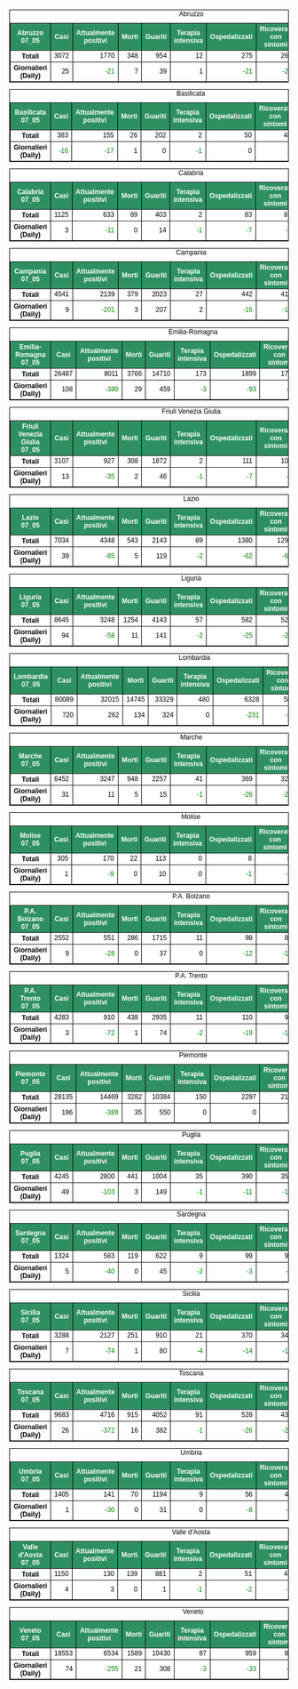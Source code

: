 <table style=" color:black; font-size:12; font-family:arial; text-align:center; " cellpadding="2.5" cellspacing="0" border="1" bordercolor="black" bgcolor="#FFFFFF">
			<caption>Abruzzo</caption>
			<tr style="color:#FFFFFF;background:#2E9061">
				<th>Abruzzo 07_05</th>
				<th>Casi</th>
				<th>Attualmente positivi</th>
				<th>Morti</th>
				<th>Guariti</th>
				<th>Terapia intensiva</th>
				<th>Ospedalizzati</th>
				<th>Ricoverati con sintomi</th>
				<th>Isolamento domiciliare</th>
				<th>Tamponi</th>
			</tr>
			<tr>
				<th>Totali</th>
				<td align="right"> 3072</td>
				<td align="right"> 1770</td>
				<td align="right"> 348</td>
				<td align="right"> 954</td>
				<td align="right"> 12</td>
				<td align="right"> 275</td>
				<td align="right"> 263</td>
				<td align="right"> 1495</td>
				<td align="right"> 45021</td>
			</tr>
			<tr>
				<th>Giornalieri (Daily)</th>
				<td align="right"> 25</td>
				<td align="right" style=" color:green; "> -21</td>
				<td align="right"> 7</td>
				<td align="right"> 39</td>
				<td align="right"> 1</td>
				<td align="right" style=" color:green; "> -21</td>
				<td align="right" style=" color:green; "> -22</td>
				<td align="right"> 0</td>
				<td align="right"> 1218</td>
			</tr>
</table>

<table style=" color:black; font-size:12; font-family:arial; text-align:center; " cellpadding="2.5" cellspacing="0" border="1" bordercolor="black" bgcolor="#FFFFFF">
			<caption>Basilicata</caption>
			<tr style="color:#FFFFFF;background:#2E9061">
				<th>Basilicata 07_05</th>
				<th>Casi</th>
				<th>Attualmente positivi</th>
				<th>Morti</th>
				<th>Guariti</th>
				<th>Terapia intensiva</th>
				<th>Ospedalizzati</th>
				<th>Ricoverati con sintomi</th>
				<th>Isolamento domiciliare</th>
				<th>Tamponi</th>
			</tr>
			<tr>
				<th>Totali</th>
				<td align="right"> 383</td>
				<td align="right"> 155</td>
				<td align="right"> 26</td>
				<td align="right"> 202</td>
				<td align="right"> 2</td>
				<td align="right"> 50</td>
				<td align="right"> 48</td>
				<td align="right"> 105</td>
				<td align="right"> 16272</td>
			</tr>
			<tr>
				<th>Giornalieri (Daily)</th>
				<td align="right" style=" color:green; "> -16</td>
				<td align="right" style=" color:green; "> -17</td>
				<td align="right"> 1</td>
				<td align="right"> 0</td>
				<td align="right" style=" color:green; "> -1</td>
				<td align="right"> 0</td>
				<td align="right"> 1</td>
				<td align="right" style=" color:green; "> -17</td>
				<td align="right"> 169</td>
			</tr>
</table>

<table style=" color:black; font-size:12; font-family:arial; text-align:center; " cellpadding="2.5" cellspacing="0" border="1" bordercolor="black" bgcolor="#FFFFFF">
			<caption>Calabria</caption>
			<tr style="color:#FFFFFF;background:#2E9061">
				<th>Calabria 07_05</th>
				<th>Casi</th>
				<th>Attualmente positivi</th>
				<th>Morti</th>
				<th>Guariti</th>
				<th>Terapia intensiva</th>
				<th>Ospedalizzati</th>
				<th>Ricoverati con sintomi</th>
				<th>Isolamento domiciliare</th>
				<th>Tamponi</th>
			</tr>
			<tr>
				<th>Totali</th>
				<td align="right"> 1125</td>
				<td align="right"> 633</td>
				<td align="right"> 89</td>
				<td align="right"> 403</td>
				<td align="right"> 2</td>
				<td align="right"> 83</td>
				<td align="right"> 81</td>
				<td align="right"> 550</td>
				<td align="right"> 42854</td>
			</tr>
			<tr>
				<th>Giornalieri (Daily)</th>
				<td align="right"> 3</td>
				<td align="right" style=" color:green; "> -11</td>
				<td align="right"> 0</td>
				<td align="right"> 14</td>
				<td align="right" style=" color:green; "> -1</td>
				<td align="right" style=" color:green; "> -7</td>
				<td align="right" style=" color:green; "> -6</td>
				<td align="right" style=" color:green; "> -4</td>
				<td align="right"> 1026</td>
			</tr>
</table>

<table style=" color:black; font-size:12; font-family:arial; text-align:center; " cellpadding="2.5" cellspacing="0" border="1" bordercolor="black" bgcolor="#FFFFFF">
			<caption>Campania</caption>
			<tr style="color:#FFFFFF;background:#2E9061">
				<th>Campania 07_05</th>
				<th>Casi</th>
				<th>Attualmente positivi</th>
				<th>Morti</th>
				<th>Guariti</th>
				<th>Terapia intensiva</th>
				<th>Ospedalizzati</th>
				<th>Ricoverati con sintomi</th>
				<th>Isolamento domiciliare</th>
				<th>Tamponi</th>
			</tr>
			<tr>
				<th>Totali</th>
				<td align="right"> 4541</td>
				<td align="right"> 2139</td>
				<td align="right"> 379</td>
				<td align="right"> 2023</td>
				<td align="right"> 27</td>
				<td align="right"> 442</td>
				<td align="right"> 415</td>
				<td align="right"> 1697</td>
				<td align="right"> 101025</td>
			</tr>
			<tr>
				<th>Giornalieri (Daily)</th>
				<td align="right"> 9</td>
				<td align="right" style=" color:green; "> -201</td>
				<td align="right"> 3</td>
				<td align="right"> 207</td>
				<td align="right"> 2</td>
				<td align="right" style=" color:green; "> -16</td>
				<td align="right" style=" color:green; "> -18</td>
				<td align="right" style=" color:green; "> -185</td>
				<td align="right"> 4477</td>
			</tr>
</table>

<table style=" color:black; font-size:12; font-family:arial; text-align:center; " cellpadding="2.5" cellspacing="0" border="1" bordercolor="black" bgcolor="#FFFFFF">
			<caption>Emilia-Romagna</caption>
			<tr style="color:#FFFFFF;background:#2E9061">
				<th>Emilia-Romagna 07_05</th>
				<th>Casi</th>
				<th>Attualmente positivi</th>
				<th>Morti</th>
				<th>Guariti</th>
				<th>Terapia intensiva</th>
				<th>Ospedalizzati</th>
				<th>Ricoverati con sintomi</th>
				<th>Isolamento domiciliare</th>
				<th>Tamponi</th>
			</tr>
			<tr>
				<th>Totali</th>
				<td align="right"> 26487</td>
				<td align="right"> 8011</td>
				<td align="right"> 3766</td>
				<td align="right"> 14710</td>
				<td align="right"> 173</td>
				<td align="right"> 1899</td>
				<td align="right"> 1726</td>
				<td align="right"> 6112</td>
				<td align="right"> 217039</td>
			</tr>
			<tr>
				<th>Giornalieri (Daily)</th>
				<td align="right"> 108</td>
				<td align="right" style=" color:green; "> -380</td>
				<td align="right"> 29</td>
				<td align="right"> 459</td>
				<td align="right" style=" color:green; "> -3</td>
				<td align="right" style=" color:green; "> -93</td>
				<td align="right" style=" color:green; "> -90</td>
				<td align="right" style=" color:green; "> -287</td>
				<td align="right"> 5387</td>
			</tr>
</table>

<table style=" color:black; font-size:12; font-family:arial; text-align:center; " cellpadding="2.5" cellspacing="0" border="1" bordercolor="black" bgcolor="#FFFFFF">
			<caption>Friuli Venezia Giulia</caption>
			<tr style="color:#FFFFFF;background:#2E9061">
				<th>Friuli Venezia Giulia 07_05</th>
				<th>Casi</th>
				<th>Attualmente positivi</th>
				<th>Morti</th>
				<th>Guariti</th>
				<th>Terapia intensiva</th>
				<th>Ospedalizzati</th>
				<th>Ricoverati con sintomi</th>
				<th>Isolamento domiciliare</th>
				<th>Tamponi</th>
			</tr>
			<tr>
				<th>Totali</th>
				<td align="right"> 3107</td>
				<td align="right"> 927</td>
				<td align="right"> 308</td>
				<td align="right"> 1872</td>
				<td align="right"> 2</td>
				<td align="right"> 111</td>
				<td align="right"> 109</td>
				<td align="right"> 816</td>
				<td align="right"> 82012</td>
			</tr>
			<tr>
				<th>Giornalieri (Daily)</th>
				<td align="right"> 13</td>
				<td align="right" style=" color:green; "> -35</td>
				<td align="right"> 2</td>
				<td align="right"> 46</td>
				<td align="right" style=" color:green; "> -1</td>
				<td align="right" style=" color:green; "> -7</td>
				<td align="right" style=" color:green; "> -6</td>
				<td align="right" style=" color:green; "> -28</td>
				<td align="right"> 2583</td>
			</tr>
</table>

<table style=" color:black; font-size:12; font-family:arial; text-align:center; " cellpadding="2.5" cellspacing="0" border="1" bordercolor="black" bgcolor="#FFFFFF">
			<caption>Lazio</caption>
			<tr style="color:#FFFFFF;background:#2E9061">
				<th>Lazio 07_05</th>
				<th>Casi</th>
				<th>Attualmente positivi</th>
				<th>Morti</th>
				<th>Guariti</th>
				<th>Terapia intensiva</th>
				<th>Ospedalizzati</th>
				<th>Ricoverati con sintomi</th>
				<th>Isolamento domiciliare</th>
				<th>Tamponi</th>
			</tr>
			<tr>
				<th>Totali</th>
				<td align="right"> 7034</td>
				<td align="right"> 4348</td>
				<td align="right"> 543</td>
				<td align="right"> 2143</td>
				<td align="right"> 89</td>
				<td align="right"> 1380</td>
				<td align="right"> 1291</td>
				<td align="right"> 2968</td>
				<td align="right"> 165340</td>
			</tr>
			<tr>
				<th>Giornalieri (Daily)</th>
				<td align="right"> 39</td>
				<td align="right" style=" color:green; "> -85</td>
				<td align="right"> 5</td>
				<td align="right"> 119</td>
				<td align="right" style=" color:green; "> -2</td>
				<td align="right" style=" color:green; "> -62</td>
				<td align="right" style=" color:green; "> -60</td>
				<td align="right" style=" color:green; "> -23</td>
				<td align="right"> 4446</td>
			</tr>
</table>

<table style=" color:black; font-size:12; font-family:arial; text-align:center; " cellpadding="2.5" cellspacing="0" border="1" bordercolor="black" bgcolor="#FFFFFF">
			<caption>Liguria</caption>
			<tr style="color:#FFFFFF;background:#2E9061">
				<th>Liguria 07_05</th>
				<th>Casi</th>
				<th>Attualmente positivi</th>
				<th>Morti</th>
				<th>Guariti</th>
				<th>Terapia intensiva</th>
				<th>Ospedalizzati</th>
				<th>Ricoverati con sintomi</th>
				<th>Isolamento domiciliare</th>
				<th>Tamponi</th>
			</tr>
			<tr>
				<th>Totali</th>
				<td align="right"> 8645</td>
				<td align="right"> 3248</td>
				<td align="right"> 1254</td>
				<td align="right"> 4143</td>
				<td align="right"> 57</td>
				<td align="right"> 582</td>
				<td align="right"> 525</td>
				<td align="right"> 2666</td>
				<td align="right"> 61446</td>
			</tr>
			<tr>
				<th>Giornalieri (Daily)</th>
				<td align="right"> 94</td>
				<td align="right" style=" color:green; "> -58</td>
				<td align="right"> 11</td>
				<td align="right"> 141</td>
				<td align="right" style=" color:green; "> -2</td>
				<td align="right" style=" color:green; "> -25</td>
				<td align="right" style=" color:green; "> -23</td>
				<td align="right" style=" color:green; "> -33</td>
				<td align="right"> 1753</td>
			</tr>
</table>

<table style=" color:black; font-size:12; font-family:arial; text-align:center; " cellpadding="2.5" cellspacing="0" border="1" bordercolor="black" bgcolor="#FFFFFF">
			<caption>Lombardia</caption>
			<tr style="color:#FFFFFF;background:#2E9061">
				<th>Lombardia 07_05</th>
				<th>Casi</th>
				<th>Attualmente positivi</th>
				<th>Morti</th>
				<th>Guariti</th>
				<th>Terapia intensiva</th>
				<th>Ospedalizzati</th>
				<th>Ricoverati con sintomi</th>
				<th>Isolamento domiciliare</th>
				<th>Tamponi</th>
			</tr>
			<tr>
				<th>Totali</th>
				<td align="right"> 80089</td>
				<td align="right"> 32015</td>
				<td align="right"> 14745</td>
				<td align="right"> 33329</td>
				<td align="right"> 480</td>
				<td align="right"> 6328</td>
				<td align="right"> 5848</td>
				<td align="right"> 25687</td>
				<td align="right"> 455294</td>
			</tr>
			<tr>
				<th>Giornalieri (Daily)</th>
				<td align="right"> 720</td>
				<td align="right"> 262</td>
				<td align="right"> 134</td>
				<td align="right"> 324</td>
				<td align="right"> 0</td>
				<td align="right" style=" color:green; "> -231</td>
				<td align="right" style=" color:green; "> -231</td>
				<td align="right"> 493</td>
				<td align="right"> 15488</td>
			</tr>
</table>

<table style=" color:black; font-size:12; font-family:arial; text-align:center; " cellpadding="2.5" cellspacing="0" border="1" bordercolor="black" bgcolor="#FFFFFF">
			<caption>Marche</caption>
			<tr style="color:#FFFFFF;background:#2E9061">
				<th>Marche 07_05</th>
				<th>Casi</th>
				<th>Attualmente positivi</th>
				<th>Morti</th>
				<th>Guariti</th>
				<th>Terapia intensiva</th>
				<th>Ospedalizzati</th>
				<th>Ricoverati con sintomi</th>
				<th>Isolamento domiciliare</th>
				<th>Tamponi</th>
			</tr>
			<tr>
				<th>Totali</th>
				<td align="right"> 6452</td>
				<td align="right"> 3247</td>
				<td align="right"> 948</td>
				<td align="right"> 2257</td>
				<td align="right"> 41</td>
				<td align="right"> 369</td>
				<td align="right"> 328</td>
				<td align="right"> 2878</td>
				<td align="right"> 71017</td>
			</tr>
			<tr>
				<th>Giornalieri (Daily)</th>
				<td align="right"> 31</td>
				<td align="right"> 11</td>
				<td align="right"> 5</td>
				<td align="right"> 15</td>
				<td align="right" style=" color:green; "> -1</td>
				<td align="right" style=" color:green; "> -26</td>
				<td align="right" style=" color:green; "> -25</td>
				<td align="right"> 37</td>
				<td align="right"> 1980</td>
			</tr>
</table>

<table style=" color:black; font-size:12; font-family:arial; text-align:center; " cellpadding="2.5" cellspacing="0" border="1" bordercolor="black" bgcolor="#FFFFFF">
			<caption>Molise</caption>
			<tr style="color:#FFFFFF;background:#2E9061">
				<th>Molise 07_05</th>
				<th>Casi</th>
				<th>Attualmente positivi</th>
				<th>Morti</th>
				<th>Guariti</th>
				<th>Terapia intensiva</th>
				<th>Ospedalizzati</th>
				<th>Ricoverati con sintomi</th>
				<th>Isolamento domiciliare</th>
				<th>Tamponi</th>
			</tr>
			<tr>
				<th>Totali</th>
				<td align="right"> 305</td>
				<td align="right"> 170</td>
				<td align="right"> 22</td>
				<td align="right"> 113</td>
				<td align="right"> 0</td>
				<td align="right"> 8</td>
				<td align="right"> 8</td>
				<td align="right"> 162</td>
				<td align="right"> 8237</td>
			</tr>
			<tr>
				<th>Giornalieri (Daily)</th>
				<td align="right"> 1</td>
				<td align="right" style=" color:green; "> -9</td>
				<td align="right"> 0</td>
				<td align="right"> 10</td>
				<td align="right"> 0</td>
				<td align="right" style=" color:green; "> -1</td>
				<td align="right" style=" color:green; "> -1</td>
				<td align="right" style=" color:green; "> -8</td>
				<td align="right"> 341</td>
			</tr>
</table>

<table style=" color:black; font-size:12; font-family:arial; text-align:center; " cellpadding="2.5" cellspacing="0" border="1" bordercolor="black" bgcolor="#FFFFFF">
			<caption>P.A. Bolzano</caption>
			<tr style="color:#FFFFFF;background:#2E9061">
				<th>P.A. Bolzano 07_05</th>
				<th>Casi</th>
				<th>Attualmente positivi</th>
				<th>Morti</th>
				<th>Guariti</th>
				<th>Terapia intensiva</th>
				<th>Ospedalizzati</th>
				<th>Ricoverati con sintomi</th>
				<th>Isolamento domiciliare</th>
				<th>Tamponi</th>
			</tr>
			<tr>
				<th>Totali</th>
				<td align="right"> 2552</td>
				<td align="right"> 551</td>
				<td align="right"> 286</td>
				<td align="right"> 1715</td>
				<td align="right"> 11</td>
				<td align="right"> 98</td>
				<td align="right"> 87</td>
				<td align="right"> 453</td>
				<td align="right"> 47091</td>
			</tr>
			<tr>
				<th>Giornalieri (Daily)</th>
				<td align="right"> 9</td>
				<td align="right" style=" color:green; "> -28</td>
				<td align="right"> 0</td>
				<td align="right"> 37</td>
				<td align="right"> 0</td>
				<td align="right" style=" color:green; "> -12</td>
				<td align="right" style=" color:green; "> -12</td>
				<td align="right" style=" color:green; "> -16</td>
				<td align="right"> 863</td>
			</tr>
</table>

<table style=" color:black; font-size:12; font-family:arial; text-align:center; " cellpadding="2.5" cellspacing="0" border="1" bordercolor="black" bgcolor="#FFFFFF">
			<caption>P.A. Trento</caption>
			<tr style="color:#FFFFFF;background:#2E9061">
				<th>P.A. Trento 07_05</th>
				<th>Casi</th>
				<th>Attualmente positivi</th>
				<th>Morti</th>
				<th>Guariti</th>
				<th>Terapia intensiva</th>
				<th>Ospedalizzati</th>
				<th>Ricoverati con sintomi</th>
				<th>Isolamento domiciliare</th>
				<th>Tamponi</th>
			</tr>
			<tr>
				<th>Totali</th>
				<td align="right"> 4283</td>
				<td align="right"> 910</td>
				<td align="right"> 438</td>
				<td align="right"> 2935</td>
				<td align="right"> 11</td>
				<td align="right"> 110</td>
				<td align="right"> 99</td>
				<td align="right"> 800</td>
				<td align="right"> 46500</td>
			</tr>
			<tr>
				<th>Giornalieri (Daily)</th>
				<td align="right"> 3</td>
				<td align="right" style=" color:green; "> -72</td>
				<td align="right"> 1</td>
				<td align="right"> 74</td>
				<td align="right" style=" color:green; "> -2</td>
				<td align="right" style=" color:green; "> -19</td>
				<td align="right" style=" color:green; "> -17</td>
				<td align="right" style=" color:green; "> -53</td>
				<td align="right"> 1781</td>
			</tr>
</table>

<table style=" color:black; font-size:12; font-family:arial; text-align:center; " cellpadding="2.5" cellspacing="0" border="1" bordercolor="black" bgcolor="#FFFFFF">
			<caption>Piemonte</caption>
			<tr style="color:#FFFFFF;background:#2E9061">
				<th>Piemonte 07_05</th>
				<th>Casi</th>
				<th>Attualmente positivi</th>
				<th>Morti</th>
				<th>Guariti</th>
				<th>Terapia intensiva</th>
				<th>Ospedalizzati</th>
				<th>Ricoverati con sintomi</th>
				<th>Isolamento domiciliare</th>
				<th>Tamponi</th>
			</tr>
			<tr>
				<th>Totali</th>
				<td align="right"> 28135</td>
				<td align="right"> 14469</td>
				<td align="right"> 3282</td>
				<td align="right"> 10384</td>
				<td align="right"> 150</td>
				<td align="right"> 2297</td>
				<td align="right"> 2147</td>
				<td align="right"> 12172</td>
				<td align="right"> 194584</td>
			</tr>
			<tr>
				<th>Giornalieri (Daily)</th>
				<td align="right"> 196</td>
				<td align="right" style=" color:green; "> -389</td>
				<td align="right"> 35</td>
				<td align="right"> 550</td>
				<td align="right"> 0</td>
				<td align="right"> 0</td>
				<td align="right"> 0</td>
				<td align="right" style=" color:green; "> -389</td>
				<td align="right"> 6527</td>
			</tr>
</table>

<table style=" color:black; font-size:12; font-family:arial; text-align:center; " cellpadding="2.5" cellspacing="0" border="1" bordercolor="black" bgcolor="#FFFFFF">
			<caption>Puglia</caption>
			<tr style="color:#FFFFFF;background:#2E9061">
				<th>Puglia 07_05</th>
				<th>Casi</th>
				<th>Attualmente positivi</th>
				<th>Morti</th>
				<th>Guariti</th>
				<th>Terapia intensiva</th>
				<th>Ospedalizzati</th>
				<th>Ricoverati con sintomi</th>
				<th>Isolamento domiciliare</th>
				<th>Tamponi</th>
			</tr>
			<tr>
				<th>Totali</th>
				<td align="right"> 4245</td>
				<td align="right"> 2800</td>
				<td align="right"> 441</td>
				<td align="right"> 1004</td>
				<td align="right"> 35</td>
				<td align="right"> 390</td>
				<td align="right"> 355</td>
				<td align="right"> 2410</td>
				<td align="right"> 72796</td>
			</tr>
			<tr>
				<th>Giornalieri (Daily)</th>
				<td align="right"> 49</td>
				<td align="right" style=" color:green; "> -103</td>
				<td align="right"> 3</td>
				<td align="right"> 149</td>
				<td align="right" style=" color:green; "> -1</td>
				<td align="right" style=" color:green; "> -11</td>
				<td align="right" style=" color:green; "> -10</td>
				<td align="right" style=" color:green; "> -92</td>
				<td align="right"> 1852</td>
			</tr>
</table>

<table style=" color:black; font-size:12; font-family:arial; text-align:center; " cellpadding="2.5" cellspacing="0" border="1" bordercolor="black" bgcolor="#FFFFFF">
			<caption>Sardegna</caption>
			<tr style="color:#FFFFFF;background:#2E9061">
				<th>Sardegna 07_05</th>
				<th>Casi</th>
				<th>Attualmente positivi</th>
				<th>Morti</th>
				<th>Guariti</th>
				<th>Terapia intensiva</th>
				<th>Ospedalizzati</th>
				<th>Ricoverati con sintomi</th>
				<th>Isolamento domiciliare</th>
				<th>Tamponi</th>
			</tr>
			<tr>
				<th>Totali</th>
				<td align="right"> 1324</td>
				<td align="right"> 583</td>
				<td align="right"> 119</td>
				<td align="right"> 622</td>
				<td align="right"> 9</td>
				<td align="right"> 99</td>
				<td align="right"> 90</td>
				<td align="right"> 484</td>
				<td align="right"> 31064</td>
			</tr>
			<tr>
				<th>Giornalieri (Daily)</th>
				<td align="right"> 5</td>
				<td align="right" style=" color:green; "> -40</td>
				<td align="right"> 0</td>
				<td align="right"> 45</td>
				<td align="right" style=" color:green; "> -2</td>
				<td align="right" style=" color:green; "> -3</td>
				<td align="right" style=" color:green; "> -1</td>
				<td align="right" style=" color:green; "> -37</td>
				<td align="right"> 1098</td>
			</tr>
</table>

<table style=" color:black; font-size:12; font-family:arial; text-align:center; " cellpadding="2.5" cellspacing="0" border="1" bordercolor="black" bgcolor="#FFFFFF">
			<caption>Sicilia</caption>
			<tr style="color:#FFFFFF;background:#2E9061">
				<th>Sicilia 07_05</th>
				<th>Casi</th>
				<th>Attualmente positivi</th>
				<th>Morti</th>
				<th>Guariti</th>
				<th>Terapia intensiva</th>
				<th>Ospedalizzati</th>
				<th>Ricoverati con sintomi</th>
				<th>Isolamento domiciliare</th>
				<th>Tamponi</th>
			</tr>
			<tr>
				<th>Totali</th>
				<td align="right"> 3288</td>
				<td align="right"> 2127</td>
				<td align="right"> 251</td>
				<td align="right"> 910</td>
				<td align="right"> 21</td>
				<td align="right"> 370</td>
				<td align="right"> 349</td>
				<td align="right"> 1757</td>
				<td align="right"> 95695</td>
			</tr>
			<tr>
				<th>Giornalieri (Daily)</th>
				<td align="right"> 7</td>
				<td align="right" style=" color:green; "> -74</td>
				<td align="right"> 1</td>
				<td align="right"> 80</td>
				<td align="right" style=" color:green; "> -4</td>
				<td align="right" style=" color:green; "> -14</td>
				<td align="right" style=" color:green; "> -10</td>
				<td align="right" style=" color:green; "> -60</td>
				<td align="right"> 2696</td>
			</tr>
</table>

<table style=" color:black; font-size:12; font-family:arial; text-align:center; " cellpadding="2.5" cellspacing="0" border="1" bordercolor="black" bgcolor="#FFFFFF">
			<caption>Toscana</caption>
			<tr style="color:#FFFFFF;background:#2E9061">
				<th>Toscana 07_05</th>
				<th>Casi</th>
				<th>Attualmente positivi</th>
				<th>Morti</th>
				<th>Guariti</th>
				<th>Terapia intensiva</th>
				<th>Ospedalizzati</th>
				<th>Ricoverati con sintomi</th>
				<th>Isolamento domiciliare</th>
				<th>Tamponi</th>
			</tr>
			<tr>
				<th>Totali</th>
				<td align="right"> 9683</td>
				<td align="right"> 4716</td>
				<td align="right"> 915</td>
				<td align="right"> 4052</td>
				<td align="right"> 91</td>
				<td align="right"> 528</td>
				<td align="right"> 437</td>
				<td align="right"> 4188</td>
				<td align="right"> 166062</td>
			</tr>
			<tr>
				<th>Giornalieri (Daily)</th>
				<td align="right"> 26</td>
				<td align="right" style=" color:green; "> -372</td>
				<td align="right"> 16</td>
				<td align="right"> 382</td>
				<td align="right" style=" color:green; "> -1</td>
				<td align="right" style=" color:green; "> -26</td>
				<td align="right" style=" color:green; "> -25</td>
				<td align="right" style=" color:green; "> -346</td>
				<td align="right"> 4509</td>
			</tr>
</table>

<table style=" color:black; font-size:12; font-family:arial; text-align:center; " cellpadding="2.5" cellspacing="0" border="1" bordercolor="black" bgcolor="#FFFFFF">
			<caption>Umbria</caption>
			<tr style="color:#FFFFFF;background:#2E9061">
				<th>Umbria 07_05</th>
				<th>Casi</th>
				<th>Attualmente positivi</th>
				<th>Morti</th>
				<th>Guariti</th>
				<th>Terapia intensiva</th>
				<th>Ospedalizzati</th>
				<th>Ricoverati con sintomi</th>
				<th>Isolamento domiciliare</th>
				<th>Tamponi</th>
			</tr>
			<tr>
				<th>Totali</th>
				<td align="right"> 1405</td>
				<td align="right"> 141</td>
				<td align="right"> 70</td>
				<td align="right"> 1194</td>
				<td align="right"> 9</td>
				<td align="right"> 56</td>
				<td align="right"> 47</td>
				<td align="right"> 85</td>
				<td align="right"> 42788</td>
			</tr>
			<tr>
				<th>Giornalieri (Daily)</th>
				<td align="right"> 1</td>
				<td align="right" style=" color:green; "> -30</td>
				<td align="right"> 0</td>
				<td align="right"> 31</td>
				<td align="right"> 0</td>
				<td align="right" style=" color:green; "> -8</td>
				<td align="right" style=" color:green; "> -8</td>
				<td align="right" style=" color:green; "> -22</td>
				<td align="right"> 1460</td>
			</tr>
</table>

<table style=" color:black; font-size:12; font-family:arial; text-align:center; " cellpadding="2.5" cellspacing="0" border="1" bordercolor="black" bgcolor="#FFFFFF">
			<caption>Valle d'Aosta</caption>
			<tr style="color:#FFFFFF;background:#2E9061">
				<th>Valle d'Aosta 07_05</th>
				<th>Casi</th>
				<th>Attualmente positivi</th>
				<th>Morti</th>
				<th>Guariti</th>
				<th>Terapia intensiva</th>
				<th>Ospedalizzati</th>
				<th>Ricoverati con sintomi</th>
				<th>Isolamento domiciliare</th>
				<th>Tamponi</th>
			</tr>
			<tr>
				<th>Totali</th>
				<td align="right"> 1150</td>
				<td align="right"> 130</td>
				<td align="right"> 139</td>
				<td align="right"> 881</td>
				<td align="right"> 2</td>
				<td align="right"> 51</td>
				<td align="right"> 49</td>
				<td align="right"> 79</td>
				<td align="right"> 8939</td>
			</tr>
			<tr>
				<th>Giornalieri (Daily)</th>
				<td align="right"> 4</td>
				<td align="right"> 3</td>
				<td align="right"> 0</td>
				<td align="right"> 1</td>
				<td align="right" style=" color:green; "> -1</td>
				<td align="right" style=" color:green; "> -2</td>
				<td align="right" style=" color:green; "> -1</td>
				<td align="right"> 5</td>
				<td align="right"> 299</td>
			</tr>
</table>

<table style=" color:black; font-size:12; font-family:arial; text-align:center; " cellpadding="2.5" cellspacing="0" border="1" bordercolor="black" bgcolor="#FFFFFF">
			<caption>Veneto</caption>
			<tr style="color:#FFFFFF;background:#2E9061">
				<th>Veneto 07_05</th>
				<th>Casi</th>
				<th>Attualmente positivi</th>
				<th>Morti</th>
				<th>Guariti</th>
				<th>Terapia intensiva</th>
				<th>Ospedalizzati</th>
				<th>Ricoverati con sintomi</th>
				<th>Isolamento domiciliare</th>
				<th>Tamponi</th>
			</tr>
			<tr>
				<th>Totali</th>
				<td align="right"> 18553</td>
				<td align="right"> 6534</td>
				<td align="right"> 1589</td>
				<td align="right"> 10430</td>
				<td align="right"> 87</td>
				<td align="right"> 959</td>
				<td align="right"> 872</td>
				<td align="right"> 5575</td>
				<td align="right"> 410212</td>
			</tr>
			<tr>
				<th>Giornalieri (Daily)</th>
				<td align="right"> 74</td>
				<td align="right" style=" color:green; "> -255</td>
				<td align="right"> 21</td>
				<td align="right"> 308</td>
				<td align="right" style=" color:green; "> -3</td>
				<td align="right" style=" color:green; "> -33</td>
				<td align="right" style=" color:green; "> -30</td>
				<td align="right" style=" color:green; "> -222</td>
				<td align="right"> 10406</td>
			</tr>
</table>

